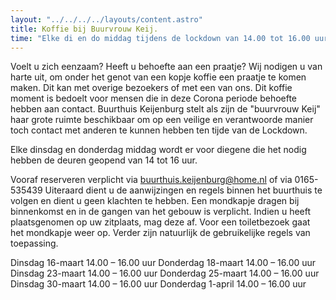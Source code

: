 ```yaml
---
layout: "../../../../layouts/content.astro"
title: Koffie bij Buurvrouw Keij.
time: "Elke di en do middag tijdens de lockdown van 14.00 tot 16.00 uur"
---
```


Voelt u zich eenzaam? Heeft u behoefte aan een praatje?
Wij nodigen u van harte uit, om onder het genot van een kopje koffie een praatje te komen maken. Dit kan met overige bezoekers of met een van ons.
Dit koffie moment is bedoelt voor mensen die in deze Corona periode behoefte hebben aan contact.
Buurthuis Keijenburg stelt als zijn de "buurvrouw Keij" haar grote ruimte beschikbaar om op een veilige en verantwoorde manier toch contact met anderen te kunnen hebben ten tijde van de Lockdown.

Elke dinsdag en donderdag middag wordt er voor diegene die het nodig hebben de deuren geopend van 14 tot 16 uur.

Vooraf reserveren verplicht via buurthuis.keijenburg@home.nl of via 0165-535439
Uiteraard dient u de aanwijzingen en regels binnen het buurthuis te volgen en dient u geen klachten te hebben.
Een mondkapje dragen bij binnenkomst en in de gangen van het gebouw is verplicht. Indien u heeft plaatsgenomen op uw zitplaats, mag deze af. Voor een toiletbezoek gaat het mondkapje weer op. Verder zijn natuurlijk de gebruikelijke regels van toepassing.

Dinsdag 16-maart 14.00 – 16.00 uur
Donderdag 18-maart 14.00 – 16.00 uur
Dinsdag 23-maart 14.00 – 16.00 uur
Donderdag 25-maart 14.00 – 16.00 uur
Dinsdag 30-maart 14.00 – 16.00 uur
Donderdag 1-april 14.00 – 16.00 uur
